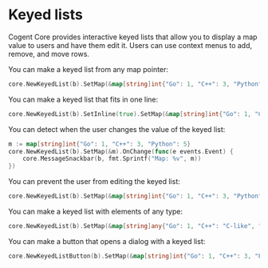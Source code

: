 # Keyed lists

Cogent Core provides interactive keyed lists that allow you to display a map value to users and have them edit it. Users can use context menus to add, remove, and move rows.

You can make a keyed list from any map pointer:

```Go
core.NewKeyedList(b).SetMap(&map[string]int{"Go": 1, "C++": 3, "Python": 5})
```

You can make a keyed list that fits in one line:

```Go
core.NewKeyedList(b).SetInline(true).SetMap(&map[string]int{"Go": 1, "C++": 3})
```

You can detect when the user changes the value of the keyed list:

```Go
m := map[string]int{"Go": 1, "C++": 3, "Python": 5}
core.NewKeyedList(b).SetMap(&m).OnChange(func(e events.Event) {
    core.MessageSnackbar(b, fmt.Sprintf("Map: %v", m))
})
```

You can prevent the user from editing the keyed list:

```Go
core.NewKeyedList(b).SetMap(&map[string]int{"Go": 1, "C++": 3, "Python": 5}).SetReadOnly(true)
```

You can make a keyed list with elements of any type:

```Go
core.NewKeyedList(b).SetMap(&map[string]any{"Go": 1, "C++": "C-like", "Python": true})
```

You can make a button that opens a dialog with a keyed list:

```Go
core.NewKeyedListButton(b).SetMap(&map[string]int{"Go": 1, "C++": 3, "Python": 5})
```
